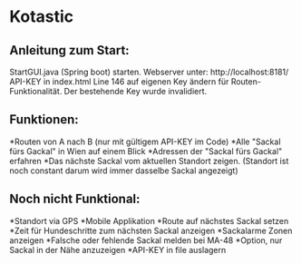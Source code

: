 # Kotastic

## Anleitung zum Start:

StartGUI.java (Spring boot) starten.
Webserver unter: http://localhost:8181/
API-KEY in index.html Line 146 auf eigenen Key ändern für Routen-Funktionalität. Der bestehende Key wurde invalidiert.


## Funktionen:
*Routen von A nach B (nur mit gültigem API-KEY im Code)
*Alle "Sackal fürs Gackal" in Wien auf einem Blick
*Adressen der "Sackal fürs Gackal" erfahren
*Das nächste Sackal vom aktuellen Standort zeigen. (Standort ist noch constant darum wird immer dasselbe Sackal angezeigt)

## Noch nicht Funktional:
*Standort via GPS
*Mobile Applikation
*Route auf nächstes Sackal setzen
*Zeit für Hundeschritte zum nächsten Sackal anzeigen
*Sackalarme Zonen anzeigen
*Falsche oder fehlende Sackal melden bei MA-48
*Option, nur Sackal in der Nähe anzuzeigen
*API-KEY in file auslagern
